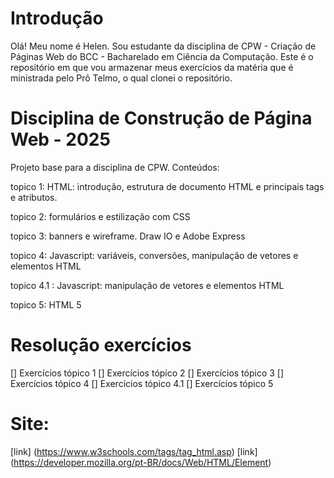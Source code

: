 # Introdução

Olá! Meu nome é Helen. Sou estudante da disciplina de CPW - Criação de Páginas Web do BCC - Bacharelado em Ciência da Computação. 
Este é o repositório em que vou armazenar meus exercícios da matéria que é ministrada pelo Prô Telmo, o qual clonei o repositório.

# Disciplina de Construção de Página Web - 2025

Projeto base para a disciplina de CPW. Conteúdos:

topico 1: HTML: introdução, estrutura de documento HTML e principais tags e atributos.

topico 2: formulários e estilização com CSS

topico 3: banners e wireframe. Draw IO  e Adobe Express

topico 4: Javascript: variáveis, conversões, manipulação de vetores e elementos HTML

topico 4.1 : Javascript: manipulação de vetores e elementos HTML

topico 5: HTML 5


# Resolução exercícios

[] Exercícios tópico 1
[] Exercícios tópico 2
[] Exercícios tópico 3
[] Exercícios tópico 4
[] Exercícios tópico 4.1
[] Exercícios tópico 5


# Site:

[link] (https://www.w3schools.com/tags/tag_html.asp)
[link] (https://developer.mozilla.org/pt-BR/docs/Web/HTML/Element)